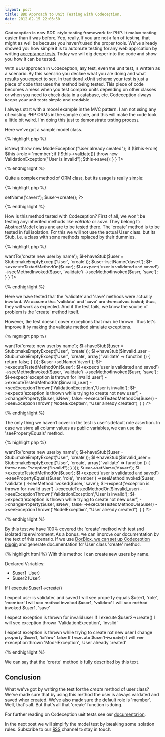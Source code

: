 ```yaml
---
layout: post
title: BDD Approach to Unit Testing with Codeception.
date: 2012-02-15 22:03:50
---
```



Codeception is new BDD-style testing framework for PHP. It makes testing easier than it was before. Yep, really. If you are not a fan of testing, that might as well be because you haven't used the proper tools. We've already showed you how simple it is to automate testing for any web application by writing [acceptance tests](http://codeception.com/01-20-2012/starting-acceptance.html). Today we will dig deeper into the code and show you how it can be tested.

With BDD approach in Codeception, any test, even the unit test, is written as a scenario. By this scenario you declare what you are doing and what results you expect to see. In traditional xUnit scheme your test is just a piece of code that uses the method being tested. This piece of code becomes a mess when you test complex units depending on other classes or when you need to check data in a database, etc. Codeception always keeps your unit tests simple and readable.

I always start with a model example in the MVC pattern. I am not using any of existing PHP ORMs in the sample code, and this will make the code look a little bit weird. I'm doing this just to demonstrate testing process.

Here we've got a sample model class.

{% highlight php %}
<?php
class User extends AbstractModel {
	
	public function create()
	{
		if (!$this->isNew) throw new ModelException("User already created");		
		if (!$this->role) $this->role = 'member';

		if (!$this->validate()) throw new ValidationException("User is invalid");

		$this->save();
	}
}
?>
{% endhighlight %}

Quite a complex method of ORM class, but its usage is really simple:

{% highlight php %}
<?php
$user = new User;
$user->setName('davert');
$user->create();
?>
{% endhighlight %}

How is this method tested with Codeception? First of all, we won't be testing any inherited methods like _validate_ or _save_. They belong to AbstractModel class and are to be tested there. The 'create' method is to be tested in full isolation. For this we will not use the actual User class, but its Stub, i.e. a class with some methods replaced by their dummies.

{% highlight php %}
<?php

use Codeception\Util\Stub;

class UserCest {

	public $class = 'User';
	
	public function create(CodeGuy $I)
	{		
		$I->wantTo('create new user by name');
		$I->haveStub($user = Stub::makeEmptyExcept('User', 'create'));

		$user->setName('davert');

		$I->executeTestedMethodOn($user);

		$I->expect('user is validated and saved')		
			->seeMethodInvoked($user, 'validate')
			->seeMethodInvoked($user, 'save');
	}
}
?>
{% endhighlight %}

Here we have tested that the 'validate' and 'save' methods were actually invoked. We assume that 'validate' and 'save' are themselves tested; thus, they will work as expected. And if the test fails, we know the source of problem is the 'create' method itself. 

However, the test doesn't cover exceptions that may be thrown. Thus let's improve it by making the validate method simulate exceptions.

{% highlight php %}
<?php
use Codeception\Util\Stub;

class UserCest {

	public $class = 'User';
	
	public function create(CodeGuy $I)
	{		
		$I->wantTo('create new user by name');
		$I->haveStub($user = Stub::makeEmptyExcept('User', 'create'));
		$I->haveStub($invalid_user = Stub::makeEmptyExcept('User', 'create', array(
			'validate' => function () { return false; }
		)));		

		$user->setName('davert');

		$I->executeTestedMethodOn($user);

		$I->expect('user is validated and saved')		
			->seeMethodInvoked($user, 'validate')
			->seeMethodInvoked($user, 'save');
		
		$I->expect('exception is thrown for invalid user')
			->executeTestedMethodOn($invalid_user)
			->seeExceptionThrown('ValidationException','User is invalid');				
			
		$I->expect('exception is thrown while trying to create not new user')
			->changeProperty($user,'isNew', false)
			->executeTestedMethodOn($user)						
			->seeExceptionThrown('ModelException', "User already created");
	}
}
?>
{% endhighlight %}

The only thing we haven't cover in the test is user's default role assertion. In case we store all column values as public variables, we can use the 'seePropertyEquals' method. 

{% highlight php %}
<?php

use Codeception\Util\Stub;

class UserCest {

	public $class = 'User';
	
	public function create(CodeGuy $I)
	{		
		$I->wantTo('create new user by name');
		$I->haveStub($user = Stub::makeEmptyExcept('User', 'create'));
		$I->haveStub($invalid_user = Stub::makeEmptyExcept('User', 'create', array(
			'validate' => function () { throw new Exception("invalid"); }
		)));		

		$user->setName('davert');

		$I->executeTestedMethodOn($user);

		$I->expect('user is validated and saved')	
			->seePropertyEquals($user, 'role', 'member')
			->seeMethodInvoked($user, 'validate')
			->seeMethodInvoked($user, 'save');
	
		$I->expect('exception is thrown for invalid user')
			->executeTestedMethodOn($invalid_user)
			->seeExceptionThrown('ValidationException','User is invalid');				
			
		$I->expect('exception is thrown while trying to create not new user')
			->changeProperty($user,'isNew', false)
			->executeTestedMethodOn($user)						
			->seeExceptionThrown('ModelException', "User already created");
	}
}
?>
{% endhighlight %}

By this test we have 100% covered the 'create' method with test and isolated its environment. As a bonus, we can improve our documentation by the text of this scenario. If we use [DocBlox, we can set up Codeception plugin](http://codeception.com/02-14-2012/generators-release-1-0-3.html) and generate documentation for User class 'create' method.

{% highlight html %}
With this method I can create new users by name.

Declared Variables:
* $user1 (User)
* $user2 (User)

If I execute $user1->create()

I expect user is validated and saved
I will see property equals $user1, 'role', 'member'
I will see method invoked $user1, 'validate'
I will see method invoked $user1, 'save'

I expect exception is thrown for invalid user
If I execute $user2->create()
I will see exception thrown 'ValidationException', 'invalid'

I expect exception is thrown while trying to create not new user
I change property $user1, 'isNew', false
If I execute $user1->create()
I will see exeception thrown 'ModelException', 'User already created'

{% endhighlight %}

We can say that the 'create' method is fully described by this text.

## Conclusion

What we've got by writing the test for the _create_ method of user class? We've made sure that by using this method the user is always validated and saved when created. We've also made sure the default role is 'member'. Well, that's all. But that's all that 'create' function is doing. 

For further reading on Codeception unit tests see our [documentation](http://codeception.com/docs/07-UnitTestsPractice). 

In the next post we will simplify the model test by breaking some isolation rules. Subscribe to our [RSS](http://codeception.com/rss.xml) channel to stay in touch.